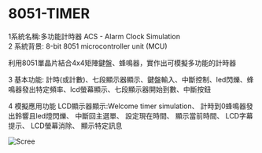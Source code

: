 # 8051-TIMER
1系統名稱:多功能計時器 
ACS - Alarm Clock Simulation  
2 系統背景:
8-bit 8051 microcontroller unit (MCU)  

利用8051單晶片結合4x4矩陣鍵盤、蜂鳴器，實作出可模擬多功能的計時器


3 基本功能:
計時(或計數)、七段顯示器顯示、鍵盤輸入、中斷控制、led閃爍、蜂鳴器發出特定頻率、lcd螢幕顯示、七段顯示器開始到數、中斷按鈕


4 模擬應用功能
LCD顯示器顯示:Welcome timer simulation、
計時到0蜂鳴器發出鈴響且led燈閃爍、
中斷回主選單、
設定現在時間、
顯示當前時間、
LCD字幕提示、
LCD螢幕消除、
顯示特定訊息

![Scree](https://github.com/shutaya23/ACS-Alarm-Clock-Simulation/blob/main/SAMPLE.png)

